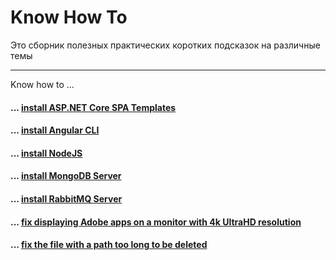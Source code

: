 # Know How To

Это сборник полезных практических коротких подсказок на различные темы

---

Know how to ...

#### ... [install ASP.NET Core SPA Templates](install/asp-net-core-spa-templates.md)
#### ... [install Angular CLI](install/angular-cli.md)
#### ... [install NodeJS](install/node-js.md)
#### ... [install MongoDB Server](install/mongodb-server-on-windows.md)
#### ... [install RabbitMQ Server](install/rabbitmq-server.md)
#### ... [fix displaying Adobe apps on a monitor with 4k UltraHD resolution](fix/adobe-apps-in-ultrahd.md)
#### ... [fix the file with a path too long to be deleted](fix/file-path-too-long-to-be-deleted.md)
